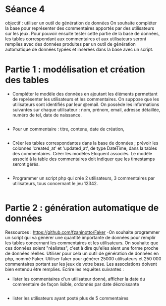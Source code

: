 # Séance 4
objectif : utiliser un outil de génération de données
On souhaite compléter la base pour représenter des commentaires apportés par des utilisateurs sur
les jeux.
Pour pouvoir ensuite tester cette partie de la base de données, les tables correspondant aux
commentaires et aux utilisateurs seront remplies avec des données produites par un outil de
génération automatique de données typées et insérées dans la base avec un script.
# Partie 1 : modélisation et création des tables
- Compléter le modèle des données en ajoutant les éléments permettant de représenter les utilisateurs
et les commentaires. On suppose que les utilisateurs sont identifiés par leur @email. On possède les
informations suivantes sur chaque utilisateur : nom, prénom, email, adresse détaillée, numéro de tel,
date de naissance.
```

```
- Pour un commentaire : titre, contenu, date de création,
```

```
- Créer les tables correspondantes dans la base de données ; prévoir les colonnes 'created_at' et
'updated_at', de type DateTime, dans la tables des commentaires. Créer les modèles Eloquent
associés. Le modèle associé à la table des commentaires doit indiquer que les timestamps seront
gérés.
```

```
- Programmer un script php qui crée 2 utilisateurs, 3 commentaires par utilisateurs, tous concernant le
jeu 12342.
```

```
# Partie 2 : génération automatique de données
Ressources : https://github.com/fzaninotto/Faker
-On souhaite programmer un script qui va générer une quantité importante de données pour remplir
les tables concernant les commentaires et les utilisateurs. On souhaite que ces données soient
"réalistes", c'est à dire qu'elles aient une forme proche de données réelles.
Utiliser pour cela un outil de génération de données en php, nommé Faker.
Utiliser faker pour générer 25000 utilisateurs et 250 000 commentaires portant sur les jeux de votre
base. Les associations doivent bien entendu être remplies.
Ecrire les requêtes suivantes :
- lister les commentaires d'un utilisateur donné, afficher la date du commentaire de façon
lisible, ordonnés par date décroissante
```

```
- lister les utilisateurs ayant posté plus de 5 commentaires
```

```
